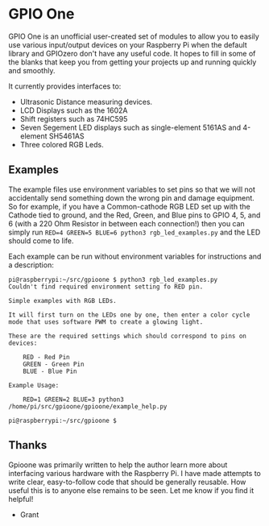 # GPIO One

GPIO One is an unofficial user-created set of modules to allow you to
easily use various input/output devices on your Raspberry Pi when the
default library and GPIOzero don't have any useful code. It hopes to
fill in some of the blanks that keep you from getting your projects up
and running quickly and smoothly.

It currently provides interfaces to:

* Ultrasonic Distance measuring devices.
* LCD Displays such as the 1602A
* Shift registers such as 74HC595
* Seven Segement LED displays such as single-element 5161AS and 4-element SH5461AS
* Three colored RGB Leds.

## Examples

The example files use environment variables to set pins so that we will not accidentally send something down the wrong pin and damage equipment. So for example, if you have a Common-cathode RGB LED set up with the Cathode tied to ground, and the Red, Green, and Blue pins to GPIO 4, 5, and 6 (with a 220 Ohm Resistor in between each connection!) then you can simply run `RED=4 GREEN=5 BLUE=6 python3 rgb_led_examples.py` and the LED should come to life.

Each example can be run without environment variables for instructions and a description:

```
pi@raspberrypi:~/src/gpioone $ python3 rgb_led_examples.py 
Couldn't find required environment setting fo RED pin.

Simple examples with RGB LEDs.

It will first turn on the LEDs one by one, then enter a color cycle mode that uses software PWM to create a glowing light.

These are the required settings which should correspond to pins on devices:

    RED - Red Pin
    GREEN - Green Pin
    BLUE - Blue Pin

Example Usage:

    RED=1 GREEN=2 BLUE=3 python3 /home/pi/src/gpioone/gpioone/example_help.py

pi@raspberrypi:~/src/gpioone $ 

```

## Thanks

Gpioone was primarily written to help the author learn more about
interfacing various hardware with the Raspberry Pi. I have made
attempts to write clear, easy-to-follow code that should be generally
reusable. How useful this is to anyone else remains to be seen. Let me
know if you find it helpful!

- Grant
